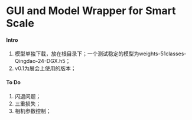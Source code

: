 # GUI and Model Wrapper for Smart Scale

#### Intro
1. 模型单独下载，放在根目录下；一个测试稳定的模型为weights-51classes-Qingdao-24-DGX.h5；
2. v0.1为展会上使用的版本；

#### To Do
1. 闪退问题；
2. 三重损失；
3. 相机参数控制；
